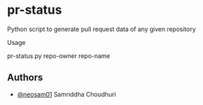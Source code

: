 # pr-status 
Python script to generate pull request data of any given repository

Usage
 
pr-status.py repo-owner repo-name

## Authors

- [@neosam01](https://www.github.com/neosam01)
   Samriddha Choudhuri


